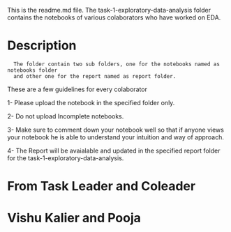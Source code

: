 This is the readme.md file. The task-1-exploratory-data-analysis folder contains the notebooks of various colaborators who have worked on EDA.

# Description

      The folder contain two sub folders, one for the notebooks named as notebooks folder 
      and other one for the report named as report folder.




These are a few guidelines for every colaborator

 1- Please upload the notebook in the specified folder only.
  
 2- Do not upload Incomplete notebooks.
 
 3- Make sure to comment down your notebook well so that if anyone views your notebook he is able to understand your intuition and way of approach.
 
 4- The Report will be avaialable and updated in the specified report folder for the task-1-exploratory-data-analysis.
 
 




 # From Task Leader and Coleader
 
 # Vishu Kalier and Pooja
